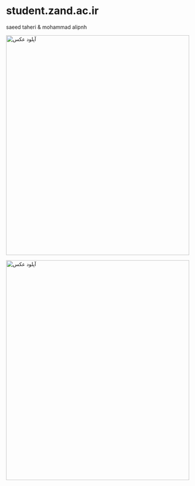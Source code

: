# student.zand.ac.ir
saeed taheri &
mohammad alipnh

<a href="https://uupload.ir/view/ke8k_11111.png" target="_blank"><img src="https://uupload.ir/files/ke8k_11111_thumb.png" width="500" height="600" border="0" alt="آپلود عکس" /></a>


<a href="https://uupload.ir/view/4prz_222222.png" target="_blank"><img src="https://uupload.ir/files/4prz_222222_thumb.png" border="0" width="500" height="600" alt="آپلود عکس" /></a>
